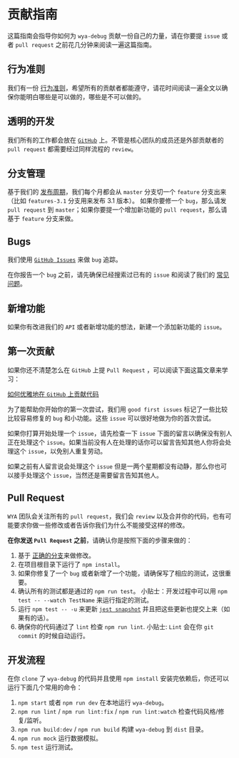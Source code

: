 # 贡献指南

这篇指南会指导你如何为 `wya-debug` 贡献一份自己的力量，请在你要提 `issue` 或者 `pull request` 之前花几分钟来阅读一遍这篇指南。

## 行为准则

我们有一份 [行为准则](./CODE_OF_CONDUCT.md)，希望所有的贡献者都能遵守，请花时间阅读一遍全文以确保你能明白哪些是可以做的，哪些是不可以做的。

## 透明的开发

我们所有的工作都会放在 [`GitHub`](https://github.com/wya-team) 上。不管是核心团队的成员还是外部贡献者的 `pull request` 都需要经过同样流程的 `review`。

## 分支管理

基于我们的 [发布周期](./CHANGELOG.md)，我们每个月都会从 `master` 分支切一个 `feature` 分支出来（比如 `features-3.1` 分支用来发布 3.1 版本）。 如果你要修一个 `bug`，那么请发 `pull request` 到 `master`；如果你要提一个增加新功能的 `pull request`，那么请基于 `feature` 分支来做。

## Bugs

我们使用 [`GitHub Issues`](https://github.com/wya-team/wya-debug/issues) 来做 `bug` 追踪。

在你报告一个 `bug` 之前，请先确保已经搜索过已有的 `issue` 和阅读了我们的 [常见问题](https://github.com/wya-team/wya-debug/wiki/FAQ)。

## 新增功能

如果你有改进我们的 `API` 或者新增功能的想法，新建一个添加新功能的 `issue`。

## 第一次贡献

如果你还不清楚怎么在 `GitHub` 上提 `Pull Request` ，可以阅读下面这篇文章来学习：

[如何优雅地在 `GitHub` 上贡献代码](https://segmentfault.com/a/1190000000736629)

为了能帮助你开始你的第一次尝试，我们用 `good first issues` 标记了一些比较比较容易修复的 `bug` 和小功能。这些 `issue` 可以很好地做为你的首次尝试。

如果你打算开始处理一个 `issue`，请先检查一下 `issue` 下面的留言以确保没有别人正在处理这个 `issue`。如果当前没有人在处理的话你可以留言告知其他人你将会处理这个 `issue`，以免别人重复劳动。

如果之前有人留言说会处理这个 `issue` 但是一两个星期都没有动静，那么你也可以接手处理这个 `issue`，当然还是需要留言告知其他人。

## Pull Request

`WYA` 团队会关注所有的 `pull request`，我们会 `review` 以及合并你的代码，也有可能要求你做一些修改或者告诉你我们为什么不能接受这样的修改。

**在你发送 `Pull Request` 之前**，请确认你是按照下面的步骤来做的：

1. 基于 [正确的分支](/)来做修改。
2. 在项目根目录下运行了 `npm install`。
3. 如果你修复了一个 `bug` 或者新增了一个功能，请确保写了相应的测试，这很重要。
4. 确认所有的测试都是通过的 `npm run test`。 小贴士：开发过程中可以用 `npm test -- --watch TestName` 来运行指定的测试。
5. 运行 `npm test -- -u` 来更新 [`jest snapshot`](http://facebook.github.io/jest/docs/en/snapshot-testing.html#snapshot-testing-with-jest) 并且把这些更新也提交上来（如果有的话）。
6. 确保你的代码通过了 `lint` 检查 `npm run lint`. 小贴士: `Lint` 会在你 `git commit` 的时候自动运行。


## 开发流程

在你 `clone` 了 `wya-debug`  的代码并且使用 `npm install` 安装完依赖后，你还可以运行下面几个常用的命令：

1. `npm start` 或者 `npm run dev` 在本地运行 `wya-debug`。
2. `npm run lint` / `npm run lint:fix` / `npm run lint:watch` 检查代码风格/修复/监听。
3. `npm run build:dev` / `npm run build` 构建 `wya-debug` 到 `dist` 目录。
4. `npm run mock` 运行数据模拟。
5. `npm test` 运行测试。